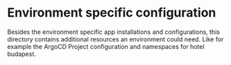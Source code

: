 # Environment specific configuration

Besides the environment specific app installations and configurations, this directory contains additional resources an 
environment could need. Like for example the ArgoCD Project configuration and namespaces for hotel budapest.
